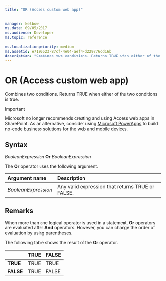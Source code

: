 ```yaml
---
title: "OR (Access custom web app)"
 
 
manager: kelbow
ms.date: 09/05/2017
ms.audience: Developer
ms.topic: reference
  
ms.localizationpriority: medium
ms.assetid: e7190523-87cf-4e04-aef4-d229776cd16b
description: "Combines two conditions. Returns TRUE when either of the two conditions is true."
---
```


# OR (Access custom web app)

Combines two conditions. Returns TRUE when either of the two conditions is true.
  
> [!IMPORTANT]
> Microsoft no longer recommends creating and using Access web apps in SharePoint. As an alternative, consider using [Microsoft PowerApps](https://powerapps.microsoft.com/en-us/) to build no-code business solutions for the web and mobile devices. 
  
## Syntax

 *BooleanExpression* **Or** *BooleanExpression* 
  
The **Or** operator uses the following argument. 
  
|**Argument name**|**Description**|
|:-----|:-----|
| *BooleanExpression*  <br/> |Any valid expression that returns TRUE or FALSE.  <br/> |
   
## Remarks

When more than one logical operator is used in a statement, **Or** operators are evaluated after **And** operators. However, you can change the order of evaluation by using parentheses. 
  
The following table shows the result of the **Or** operator. 
  
||**TRUE**|**FALSE**|
|:-----|:-----|:-----|
|**TRUE** <br/> |TRUE  <br/> |TRUE  <br/> |
|**FALSE** <br/> |TRUE  <br/> |FALSE  <br/> |
   


